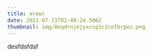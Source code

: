 ```yaml
---
title: erewr
date: 2021-07-11T02:40:24.506Z
thumbnail: img/8eqdrnjejyxcsg1c2cofbrpoz.png
---
```

desfdsfdsf